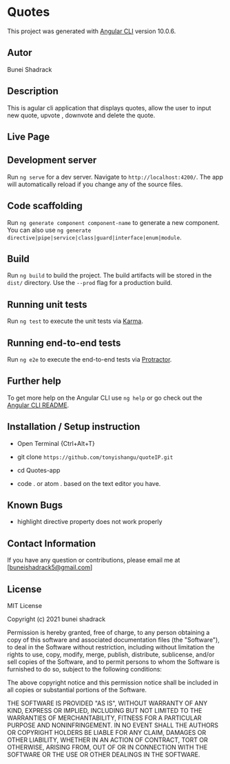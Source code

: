 # Quotes

This project was generated with [Angular CLI](https://github.com/angular/angular-cli) version 10.0.6.

## Autor
Bunei Shadrack

## Description
This is agular cli application that displays quotes, allow the user to input new quote, upvote , downvote and delete the quote.

## Live Page


## Development server

Run `ng serve` for a dev server. Navigate to `http://localhost:4200/`. The app will automatically reload if you change any of the source files.

## Code scaffolding

Run `ng generate component component-name` to generate a new component. You can also use `ng generate directive|pipe|service|class|guard|interface|enum|module`.

## Build

Run `ng build` to build the project. The build artifacts will be stored in the `dist/` directory. Use the `--prod` flag for a production build.

## Running unit tests

Run `ng test` to execute the unit tests via [Karma](https://karma-runner.github.io).

## Running end-to-end tests

Run `ng e2e` to execute the end-to-end tests via [Protractor](http://www.protractortest.org/).

## Further help

To get more help on the Angular CLI use `ng help` or go check out the [Angular CLI README](https://github.com/angular/angular-cli/blob/master/README.md).


## Installation / Setup instruction
* Open Terminal {Ctrl+Alt+T}

* git clone ```https://github.com/tonyishangu/quoteIP.git```

* cd Quotes-app

* code . or atom . based on the text editor you have.

## Known Bugs
* highlight directive property does not work properly


## Contact Information 

If you have any question or contributions, please email me at [buneishadrack5@gmail.com]

## License

MIT License

Copyright (c) 2021  bunei shadrack

Permission is hereby granted, free of charge, to any person obtaining a copy
of this software and associated documentation files (the "Software"), to deal
in the Software without restriction, including without limitation the rights
to use, copy, modify, merge, publish, distribute, sublicense, and/or sell
copies of the Software, and to permit persons to whom the Software is
furnished to do so, subject to the following conditions:

The above copyright notice and this permission notice shall be included in all
copies or substantial portions of the Software.

THE SOFTWARE IS PROVIDED "AS IS", WITHOUT WARRANTY OF ANY KIND, EXPRESS OR
IMPLIED, INCLUDING BUT NOT LIMITED TO THE WARRANTIES OF MERCHANTABILITY,
FITNESS FOR A PARTICULAR PURPOSE AND NONINFRINGEMENT. IN NO EVENT SHALL THE
AUTHORS OR COPYRIGHT HOLDERS BE LIABLE FOR ANY CLAIM, DAMAGES OR OTHER
LIABILITY, WHETHER IN AN ACTION OF CONTRACT, TORT OR OTHERWISE, ARISING FROM,
OUT OF OR IN CONNECTION WITH THE SOFTWARE OR THE USE OR OTHER DEALINGS IN THE
SOFTWARE.

